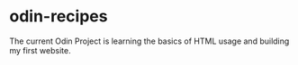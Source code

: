 # odin-recipes

The current Odin Project is learning the basics
of HTML usage and building my first website.